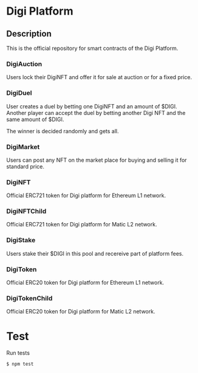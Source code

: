 # Digi Platform

## Description
This is the official repository for smart contracts of the Digi Platform.

### DigiAuction
Users lock their DigiNFT and offer it for sale at auction or for a fixed price.

### DigiDuel
User creates a duel by betting one DigiNFT and an amount of $DIGI. Another player can accept the duel by betting another Digi NFT and the same amount of $DIGI.

The winner is decided randomly and gets all.

### DigiMarket
Users can post any NFT on the market place for buying and selling it for standard price.

### DigiNFT
Official ERC721 token for Digi platform for Ethereum L1 network.

### DigiNFTChild
Official ERC721 token for Digi platform for Matic L2 network.

### DigiStake
Users stake their $DIGI in this pool and recereive part of platform fees.

### DigiToken
Official ERC20 token for Digi platform for Ethereum L1 network.

### DigiTokenChild
Official ERC20 token for Digi platform for Matic L2 network.

# Test

Run tests
```bash
$ npm test
```
